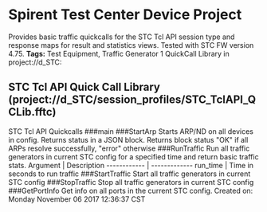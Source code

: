 # Spirent Test Center Device Project
Provides basic traffic quickcalls for the STC Tcl API session type and response maps for result and statistics views. Tested with STC FW version 4.75. 
<b>Tags:</b> Test Equipment, Traffic Generator
1 QuickCall Library in project://d_STC:
## STC Tcl API Quick Call Library (project://d_STC/session_profiles/STC_TclAPI_QCLib.fftc)
STC Tcl API Quickcalls
###main
###StartArp
Starts ARP/ND on all devices in config. Returns status in a JSON block.
Returns block 
 status "OK" if all ARPs resolve successfully, "error" otherwise
###RunTraffic
Run all traffic generators in current STC config for a specified time and return basic traffic stats.
Argument | Description
------------ | -------------
run_time | Time in seconds to run traffic
###StartTraffic
Start all traffic generators in current STC config
###StopTraffic
Stop all traffic generators in current STC config
###GetPortInfo
Get info on all ports in the current STC config.
Created on: Monday November 06 2017 12:36:37 CST
